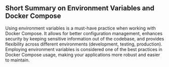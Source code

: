 ## Short Summary on Environment Variables and Docker Compose

Using environment variables is a must-have practice when
working with Docker Compose. It allows for better 
configuration management, enhances security by keeping 
sensitive information out of the codebase, and provides 
flexibility across different environments (development,
testing, production). Employing environment variables is
considered one of the best practices in Docker Compose 
usage, making your applications more robust and easier to
maintain.